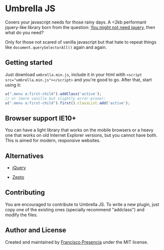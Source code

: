 # Umbrella JS

Covers your javascript needs for those rainy days. A <2kb performant jquery-like library born from the question: [You might not need jquery](http://youmightnotneedjquery.com/), then what do you need?

Only for those not scared of vanilla javascript but that hate to repeat things like `document.querySelectorAll()` again and again.



## Getting started

Just download `umbrella.min.js`, include it in your html witih `<script src="umbrella.min.js"></script>` and you're good to go. After that, start using it:

```js
u(".menu a:first-child").addClass('active');
// or (more vanilla but slightly error-prone):
u(".menu a:first-child").first().classList.add('active');
```


## Browser support IE10+

You can have a light library that works on the mobile browsers or a heavy one that works on old Internet Explorer versions, but you cannot have both. This is aimed for modern, responsive websites.



## Alternatives

- [jQuery](https://jquery.com/)

- [Zepto](http://zeptojs.com/) 


## Contributing

You are encouraged to contribute to Umbrella JS. To write a new plugin, just copy one of the existing ones (specially recommend "addclass") and modify the files.


## Author and License

Created and maintained by [Francisco Presencia](https://github.com/FranciscoP) under the MIT license.